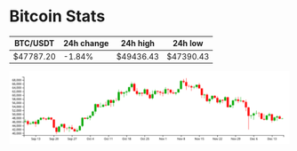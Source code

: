 # Bitcoin Stats

BTC/USDT|24h change|24h high|24h low|
|---|---|---|---|
|$47787.20|-1.84%|$49436.43|$47390.43|

<img src="./chart.svg">
